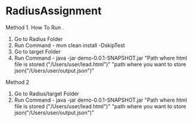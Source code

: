 # RadiusAssignment

Method 1. 
  How To Run . 
  1. Go to Radius Folder
  2. Run Command - mvn clean install -DskipTest
  3. Go to target Folder
  4. Run Command - java -jar demo-0.0.1-SNAPSHOT.jar "Path where html file is stored ("/Users/user/lead.html")" "path where you want to store json("/Users/user/output.json")"
  
 Method 2
   1. Go to Radius/target Folder
   2. Run Command - java -jar demo-0.0.1-SNAPSHOT.jar "Path where html file is stored ("/Users/user/lead.html")" "path where you want to store json("/Users/user/output.json")"
